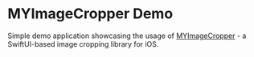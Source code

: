 # MYImageCropper Demo

Simple demo application showcasing the usage of [MYImageCropper](https://github.com/Mucchoo/MYImageCropper) - a SwiftUI-based image cropping library for iOS.
